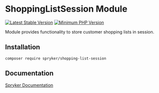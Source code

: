 # ShoppingListSession Module
[![Latest Stable Version](https://poser.pugx.org/spryker/shopping-list-session/v/stable.svg)](https://packagist.org/packages/spryker/shopping-list-session)
[![Minimum PHP Version](https://img.shields.io/badge/php-%3E%3D%207.3-8892BF.svg)](https://php.net/)

Module provides functionality to store customer shopping lists in session.

## Installation

```
composer require spryker/shopping-list-session
```

## Documentation

[Spryker Documentation](https://academy.spryker.com/developing_with_spryker/module_guide/modules.html)
